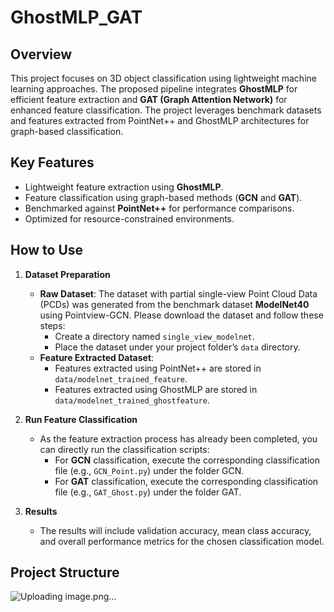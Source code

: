 # GhostMLP_GAT

## Overview

This project focuses on 3D object classification using lightweight machine learning approaches. The proposed pipeline integrates **GhostMLP** for efficient feature extraction and **GAT (Graph Attention Network)** for enhanced feature classification. The project leverages benchmark datasets and features extracted from PointNet++ and GhostMLP architectures for graph-based classification.

## Key Features
- Lightweight feature extraction using **GhostMLP**.
- Feature classification using graph-based methods (**GCN** and **GAT**).
- Benchmarked against **PointNet++** for performance comparisons.
- Optimized for resource-constrained environments.

## How to Use

1. **Dataset Preparation**
   - **Raw Dataset**: 
     The dataset with partial single-view Point Cloud Data (PCDs) was generated from the benchmark dataset **ModelNet40** using Pointview-GCN. Please download the dataset and follow these steps:
     - Create a directory named `single_view_modelnet`.
     - Place the dataset under your project folder’s `data` directory.
   - **Feature Extracted Dataset**:
     - Features extracted using PointNet++ are stored in `data/modelnet_trained_feature`.
     - Features extracted using GhostMLP are stored in `data/modelnet_trained_ghostfeature`.

2. **Run Feature Classification**
   - As the feature extraction process has already been completed, you can directly run the classification scripts:
     - For **GCN** classification, execute the corresponding classification file (e.g., `GCN_Point.py`) under the folder GCN.
     - For **GAT** classification, execute the corresponding classification file (e.g., `GAT_Ghost.py`) under the folder GAT.

3. **Results**
   - The results will include validation accuracy, mean class accuracy, and overall performance metrics for the chosen classification model.

## Project Structure
![Uploading image.png…]()
